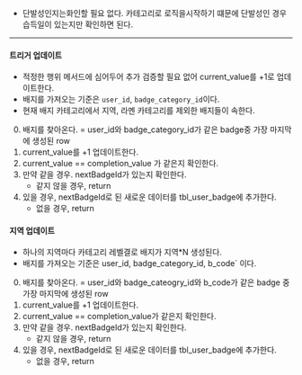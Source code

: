 - 단발성인지는화인할 필요 없다. 카테고리로 로직을시작하기 떄문에 단발성인 경우 습득일이 있는지만 확인하면 된다.


---
#### 트리거 업데이트
- 적정한 행위 메서드에 심어두어 추가 검증할 필요 없어 current_value를 +1로 업데이트한다.
- 배지를 가져오는 기준은 `user_id`, `badge_category_id`이다.
- 현재 배지 카테고리에서 지역, 라멘 카테고리를 제외한 배지들이 속한다.

0. 배지를 찾아온다. = user_id와 badge_category_id가 같은 badge중 가장 마지막에 생성된 row
1. current_value를 +1 업데이트한다.
2. current_value == completion_value 가 같은지 확인한다.
3. 만약 같을 경우. nextBadgeId가 있는지 확인한다.
	- 같지 않을 경우, return
4. 있을 경우, nextBadgeId로 된 새로운 데이터를 tbl_user_badge에 추가한다.
	- 없을 경우, return

#### 지역 업데이트
- 하나의 지역마다 카테고리 레벨결로 배지가 지역*N 생성된다. 
- 배지를 가져오는 기준은 user_id, badge_category_id, b_code` 이다.

0. 배지를 찾아온다. = user_id와 badge_cateogry_id와 b_code가 같은 badge 중 가장 마지막에 생성된 row
1. current_value를 +1 업데이트한다.
2. current_value == completion_value가 같은지 확인한다.
3. 만약 같을 경우. nextBadgeId가 있는지 확인한다.
	- 같지 않을 경우, return
4. 있을 경우, nextBadgeId로 된 새로운 데이터를 tbl_user_badge에 추가한다.
	- 없을 경우, return